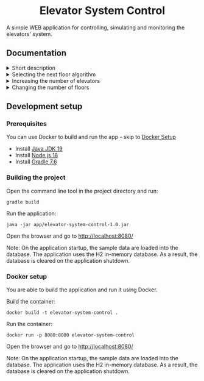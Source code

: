 <div style="text-align: center;"><h1>Elevator System Control</h1></div>

A simple WEB application for controlling, simulating and monitoring the elevators' system.


## Documentation

<details>
<summary>Short description</summary>


The application allows to add up to 16 elevators. The behavior of each elevator is simulated by a dedicated asynchronous thread. 
After adding a new elevator, a new thread is created and after removing the elevator, the thread is terminated.

The WEB application allows to pick the next selected floors for each elevator. You are able to simulate selecting a floor inside the elevator by choosing the floor number, or you can call for an elevator outside by clicking the arrow up/down next to the corresponding floor number. It affects the algorithm that decides the next floor where the elevator should go. 

The elevator can be in 4 different states:
- 0 - Waiting on the floor: {currentFloor}
- 1 - Going to the floor: {next selected floor}
- 2 - Opening doors
- 3 - Closing doors

Note that after a change in the current state there is a delay before changing it again. The default delay is around 3s-5s.
For the state 1 the delay is calculated as follows:
3 seconds per floor between the current floor and the next selected floor.
If the selected floor was changed during elevator's movement, changing the current floor stops and status is not updated until the next iteration

</details>

<details>
<summary>Selecting the next floor algorithm</summary>

Managing the next selected floor for an elevator works as follows:


- if there are no selected floors, the elevator waits on the last floor where it was
- if there is only 1 selected floor, the elevator goes there
- if there are 2 or more selected floors, the algorithm proceeds as follows:
  - for the selected floors inside the elevator:
    - go to the first selected floor unless there is another selected floor chosen INSIDE the elevator BETWEEN 
      the current floor and the current selected floor - if so: change the current selected floor to the one in-between
      (always pick the floor closest to the current floor first)
  - for the selected floors outside the elevator:
    - go to the first selected floor unless there is another selected floor chosen OUTSIDE the elevator BETWEEN
      the current floor and the current selected floor and the DIRECTION of the chosen floor outside the elevator is
      the SAME as the current elevator movement - if so: change the current selected floor to the one in between
      (always pick the floor closest to the current floor first)

</details>

<details>
<summary>Increasing the number of elevators</summary>

By default the application can control up to 16 elevators. To change it:

Go to: elevator-backend/src/main/java/com/elevatorsystemcontrol/service/ElevatorService.java and change the line:
```
private final int MAX_ELEVATORS = 16;
```

Go to: elevator-frontend/src/app/elevator-management/management/management.component.ts and change:
```
readonly MAX_ELEVATORS: number = 16;
```
</details>
<details>
<summary>Changing the number of floors</summary>

By default elevators simulated in the application operates between -2 and 6 floor. To change it:

Go to: elevator-backend/src/main/java/com/elevatorsystemcontrol/model/ElevatorFloor.java and change the line:
```
private static final int MIN_FLOOR = -2;
private static final int MAX_FLOOR = 6;
```

Go to: elevator-frontend/src/app/elevator-management/elevator/elevator.component.ts and change:
```
readonly MIN_FLOOR: number = -2;
readonly MAX_FLOOR: number = 6;
```
</details>

## Development setup

### Prerequisites
You can use Docker to build and run the app - skip to [Docker Setup](#Docker-setup "Goto docker-Setup")

- Install [Java JDK 19][JavaJDK]
- Install [Node.js 18][Node.js]
- Install [Gradle 7.6][Gradle]

### Building the project
Open the command line tool in the project directory and run:

```
gradle build
```

Run the application:
```
java -jar app/elevator-system-control-1.0.jar
```
Open the browser and go to [http://localhost:8080/][localhost]

Note: On the application startup, the sample data are loaded into the database.
The application uses the H2 in-memory database. As a result, the database is cleared on the application shutdown.

### Docker setup 

You are able to build the application and run it using Docker.

Build the container:
```
docker build -t elevator-system-control .
```

Run the container:
```
docker run -p 8080:8080 elevator-system-control
```

Open the browser and go to [http://localhost:8080/][localhost]

Note: On the application startup, the sample data are loaded into the database.
The application uses the H2 in-memory database. As a result, the database is cleared on the application shutdown.


[JavaJDK]: https://www.oracle.com/java/technologies/downloads/
[node.js]: https://nodejs.org/
[Gradle]: https://gradle.org/install/
[localhost]: http://localhost:8080/